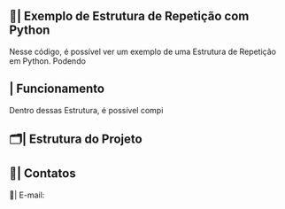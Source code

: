  ## 📑| Exemplo de Estrutura de Repetição com Python 

   Nesse código, é possível ver um exemplo de uma Estrutura de Repetição em Python. Podendo 

 ## | Funcionamento
  
  Dentro dessas Estrutura, é possível compi
  
 ## 🗂️| Estrutura do Projeto



 ## 📱| Contatos

   📩| E-mail: 
 
